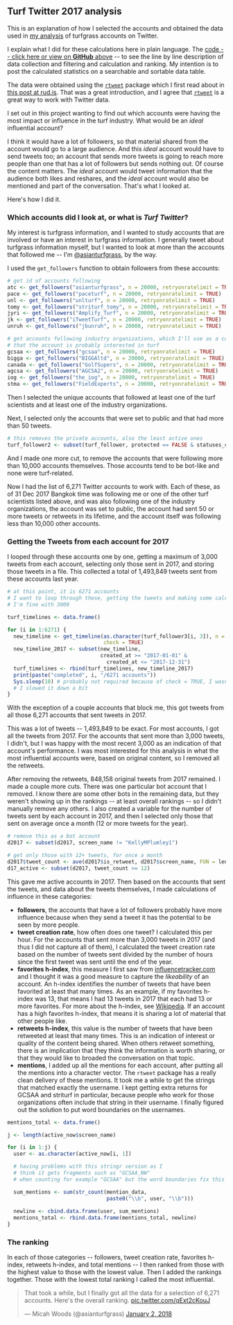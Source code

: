 ## Turf Twitter 2017 analysis

This is an explanation of how I selected the accounts and obtained the data used in [my analysis](https://twitter.com/asianturfgrass/status/948203012324864000) of turfgrass accounts on Twitter. 

I explain what I did for these calculations here in plain language. The [code -- click here or view on **GitHub** above](https://github.com/micahwoods/turf_twitter_2017) -- to see the line by line description of data collection and filtering and calculation and ranking. My intention is to post the calculated statistics on a searchable and sortable data table.

The data were obtained using the [`rtweet`](https://cran.rstudio.com/web/packages/rtweet/) package which I first read about in [this post at rud.is](https://rud.is/b/2017/10/22/a-call-to-tweets-blog-posts/). That was a great introduction, and I agree that [`rtweet`](https://cran.rstudio.com/web/packages/rtweet/) is a great way to work with Twitter data.

I set out in this project wanting to find out which accounts were having the most impact or influence in the turf industry. What would be an *ideal* influential account? 

I think it would have a lot of followers, so that material shared from the account would go to a large audience. And this *ideal* account would have to send tweets too; an account that sends more tweets is going to reach more people than one that has a lot of followers but sends nothing out. Of course the content matters. The *ideal* account would tweet information that the audience both likes and reshares, and the *ideal* account would also be mentioned and part of the conversation. That's what I looked at.

Here's how I did it.

### Which accounts did I look at, or what is *Turf Twitter*?

My interest is turfgrass information, and I wanted to study accounts that are involved or have an interest in turfgrass information. I generally tweet about turfgrass information myself, but I wanted to look at more than the accounts that followed me -- I'm [@asianturfgrass](https://twitter.com/asianturfgrass), by the way.

I used the `get_followers` function to obtain followers from these accounts:

```r
# get id of accounts following 
atc <- get_followers("asianturfgrass", n = 20000, retryonratelimit = TRUE)
pace <- get_followers("paceturf", n = 20000, retryonratelimit = TRUE)
unl <- get_followers("unlturf", n = 20000, retryonratelimit = TRUE)
tomy <- get_followers("striturf_tomy", n = 20000, retryonratelimit = TRUE)
jyri <- get_followers("Amplify_Turf", n = 20000, retryonratelimit = TRUE)
jk <- get_followers("iTweetTurf", n = 20000, retryonratelimit = TRUE)
unruh <- get_followers("jbunruh", n = 20000, retryonratelimit = TRUE)

# get accounts following industry organizations, which I'll use as a confirmation
# that the account is probably interested in turf
gcsaa <- get_followers("gcsaa", n = 20000, retryonratelimit = TRUE)
bigga <- get_followers("BIGGAltd", n = 20000, retryonratelimit = TRUE)
canada <- get_followers("GolfSupers", n = 20000, retryonratelimit = TRUE)
agcsa <- get_followers("AGCSA2", n = 20000, retryonratelimit = TRUE)
iog <- get_followers("the_iog", n = 20000, retryonratelimit = TRUE)
stma <- get_followers("FieldExperts", n = 20000, retryonratelimit = TRUE)
```
Then I selected the unique accounts that followed at least one of the turf scientists and at least one of the industry organizations.

Next, I selected only the accounts that were set to public and that had more than 50 tweets.

```r
# this removes the private accounts, also the least active ones
turf_follower2 <- subset(turf_follower, protected == FALSE & statuses_count >= 50)
```

And I made one more cut, to remove the accounts that were following more than 10,000 accounts themselves. Those accounts tend to be bot-like and none were turf-related.

Now I had the list of 6,271 Twitter accounts to work with. Each of these, as of 31 Dec 2017 Bangkok time was following me or one of the other turf scientists listed above, and was also following one of the industry organizations, the account was set to public, the account had sent 50 or more tweets or retweets in its lifetime, and the account itself was following less than 10,000 other accounts.

### Getting the Tweets from each account for 2017

I looped through these accounts one by one, getting a maximum of 3,000 tweets from each account, selecting only those sent in 2017, and storing those tweets in a file. This collected a total of 1,493,849 tweets sent from these accounts last year.

```r
# at this point, it is 6271 accounts
# I want to loop through these, getting the tweets and making some calculations
# I'm fine with 3000

turf_timelines <- data.frame()

for (i in 1:6271) {
  new_timeline <- get_timeline(as.character(turf_follower3[i, 3]), n = 3000,
                               check = TRUE)
  new_timeline_2017 <- subset(new_timeline,
                              created_at >= "2017-01-01" &
                                created_at <= "2017-12-31")
  turf_timelines <- rbind(turf_timelines, new_timeline_2017)
  print(paste("completed", i, "/6271 accounts"))
  Sys.sleep(10) # probably not required because of check = TRUE, I wasn't in a hurry so 
  # I slowed it down a bit
}
```

With the exception of a couple accounts that block me, this got tweets from all those 6,271 accounts that sent tweets in 2017.

This was a lot of tweets -- 1,493,849 to be exact. For most accounts, I got all the tweets from 2017. For the accounts that sent more than 3,000 tweets, I didn't, but I was happy with the most recent 3,000 as an indication of that account's performance. I was most interested for this analysis in what the most influential accounts were, based on original content, so I removed all the retweets. 

After removing the retweets, 848,158 original tweets from 2017 remained. I made a couple more cuts. There was one particular bot account that I removed. I know there are some other bots in the remaining data, but they weren't showing up in the rankings -- at least overall rankings -- so I didn't manually remove any others. I also created a variable for the number of tweets sent by each account in 2017, and then I selected only those that sent on average once a month (12 or more tweets for the year).

```r
# remove this as a bot account
d2017 <- subset(d2017, screen_name != "KellyMPlumley1")

# get only those with 12+ tweets, for once a month
d2017$tweet_count <- ave(d2017$is_retweet, d2017$screen_name, FUN = length)
d17_active <- subset(d2017, tweet_count >= 12)
```
This gave me active accounts in 2017. Then based on the accounts that sent the tweets, and data about the tweets themselves, I made calculations of influence in these categories:

* **followers**, the accounts that have a lot of followers probably have more influence because when they send a tweet it has the potential to be seen by more people.
* **tweet creation rate**, how often does one tweet? I calculated this per hour. For the accounts that sent more than 3,000 tweets in 2017 (and thus I did not capture all of them), I calculated the tweet creation rate based on the number of tweets sent divided by the number of hours since the first tweet was sent until the end of the year.
* **favorites h-index**, this measure I first saw from [influencetracker.com](http://www.influencetracker.com/) and I thought it was a good measure to capture the *likeability* of an account. An h-index identifies the number of tweets that have been favorited at least that many times. As an example, if my favorites h-index was 13, that means I had 13 tweets in 2017 that each had 13 or more favorites. For more about the h-index, see [Wikipedia](https://en.wikipedia.org/wiki/H-index). If an account has a high favorites h-index, that means it is sharing a lot of material that other people like.
* **retweets h-index**, this value is the number of tweets that have been retweeted at least that many times. This is an indication of interest or quality of the content being shared. When others retweet something, there is an implication that they think the information is worth sharing, or that they would like to broaded the conversation on that topic.
* **mentions**, I added up all the mentions for each account, after putting all the mentions into a character vector. The `rtweet` package has a really clean delivery of these mentions. It took me a while to get the strings that matched exactly the username. I kept getting extra returns for GCSAA and striturf in particular, because people who work for those organizations often include that string in their username. I finally figured out the solution to put word boundaries on the usernames.

```r
mentions_total <- data.frame()

j <- length(active_now$screen_name)

for (i in 1:j) {
  user <- as.character(active_now[i, 1])

  # having problems with this stringr version as I
  # think it gets fragments such as "GCSAA_NW"
  # when counting for example "GCSAA" but the word boundaries fix this

  sum_mentions <- sum(str_count(mention_data, 
                                paste0("\\b", user, "\\b")))
  
  newline <- cbind.data.frame(user, sum_mentions)
  mentions_total <- rbind.data.frame(mentions_total, newline)
}
```

### The ranking

In each of those categories -- followers, tweet creation rate, favorites h-index, retweets h-index, and total mentions -- I then ranked from those with the highest value to those with the lowest value. Then I added the rankings together. Those with the lowest total ranking I called the most influential.

<blockquote class="twitter-tweet" data-lang="en"><p lang="en" dir="ltr">That took a while, but I finally got all the data for a selection of 6,271 accounts. Here&#39;s the overall ranking. <a href="https://t.co/qExt2cKouJ">pic.twitter.com/qExt2cKouJ</a></p>&mdash; Micah Woods (@asianturfgrass) <a href="https://twitter.com/asianturfgrass/status/948203012324864000?ref_src=twsrc%5Etfw">January 2, 2018</a></blockquote>
<script async src="https://platform.twitter.com/widgets.js" charset="utf-8"></script>





